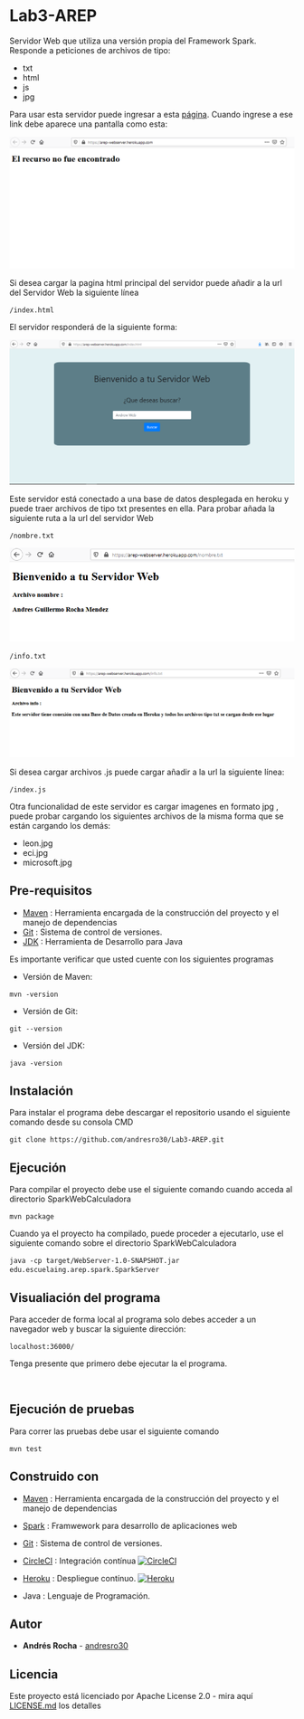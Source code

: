 # Lab3-AREP

Servidor Web que utiliza una versión propia del Framework Spark. Responde a peticiones de archivos de tipo:
* txt
* html
* js
* jpg

Para usar esta servidor puede ingresar a esta [página](https://arep-webserver.herokuapp.com). Cuando ingrese a ese link debe aparece una pantalla como esta:

![](https://github.com/andresro30/Lab3-AREP/blob/master/img/webserver-404.PNG)

Si desea cargar la pagina html principal del servidor puede añadir a la url del Servidor Web la siguiente línea 
```
/index.html
```
 
 El servidor responderá de la siguiente forma:
 
 ![](https://github.com/andresro30/Lab3-AREP/blob/master/img/webserver-index.PNG)
 
Este servidor está conectado a una base de datos desplegada en heroku y puede traer archivos de tipo txt presentes en ella. Para probar añada la siguiente ruta a la url del servidor Web
```
/nombre.txt
```
![](https://github.com/andresro30/Lab3-AREP/blob/master/img/wb-nombre.PNG)

```
/info.txt
```
![](https://github.com/andresro30/Lab3-AREP/blob/master/img/wb-info.PNG)

Si desea cargar archivos .js puede cargar añadir a la url la siguiente línea:
```
/index.js
```
Otra funcionalidad de este servidor es cargar imagenes en formato jpg , puede probar cargando los siguientes archivos de la misma forma que se están cargando los demás:
* leon.jpg
* eci.jpg
* microsoft.jpg


## Pre-requisitos
* [Maven](https://maven.apache.org/) : Herramienta encargada de la construcción del proyecto y el manejo de dependencias
* [Git](https://git-scm.com/) : Sistema de control de versiones.
* [JDK](https://www.oracle.com/technetwork/es/java/javase/downloads/index.html) : Herramienta de Desarrollo para Java 

Es importante verificar que usted cuente con los siguientes programas 
* Versión de Maven:
```
mvn -version
```
* Versión de Git:
```
git --version
```
* Versión del JDK:
```
java -version
```


## Instalación
Para instalar el programa debe descargar el repositorio usando el siguiente comando desde su consola CMD
```
git clone https://github.com/andresro30/Lab3-AREP.git
```
## Ejecución
Para compilar el proyecto debe use el siguiente comando cuando acceda al directorio SparkWebCalculadora
```
mvn package
```
Cuando ya el proyecto ha compilado, puede proceder a ejecutarlo, use el siguiente comando sobre el directorio SparkWebCalculadora
```
java -cp target/WebServer-1.0-SNAPSHOT.jar edu.escuelaing.arep.spark.SparkServer
```
## Visualiación del programa
Para acceder de forma local al programa solo debes acceder a un navegador web y buscar la siguiente dirección:
```
localhost:36000/
```
Tenga presente que primero debe ejecutar la el programa.

![]()

## Ejecución de pruebas
Para correr las pruebas debe usar el siguiente comando
```
mvn test
```

## Construido con
* [Maven](https://maven.apache.org/) : Herramienta encargada de la construcción del proyecto y el manejo de dependencias
* [Spark](https://spark.apache.org/docs/0.9.1/java-programming-guide.html) : Framwework para desarrollo de aplicaciones web
* [Git](https://git-scm.com/) : Sistema de control de versiones.
* [CircleCI](https://circleci.com/) : Integración contínua [![CircleCI](https://circleci.com/gh/circleci/circleci-docs.svg?style=svg)](https://app.circleci.com/pipelines/github/andresro30/Lab3-AREP)
* [Heroku](https://dashboard.heroku.com/apps) : Despliegue contínuo. [![Heroku](https://www.herokucdn.com/deploy/button.png)](https://arep-webserver.herokuapp.com) 

* Java : Lenguaje de Programación.
## Autor
* **Andrés Rocha** - [andresro30](https://github.com/andresro30)

## Licencia 
Este proyecto está licenciado por Apache License 2.0 - mira aquí [LICENSE.md](LICENSE.txt) los detalles
